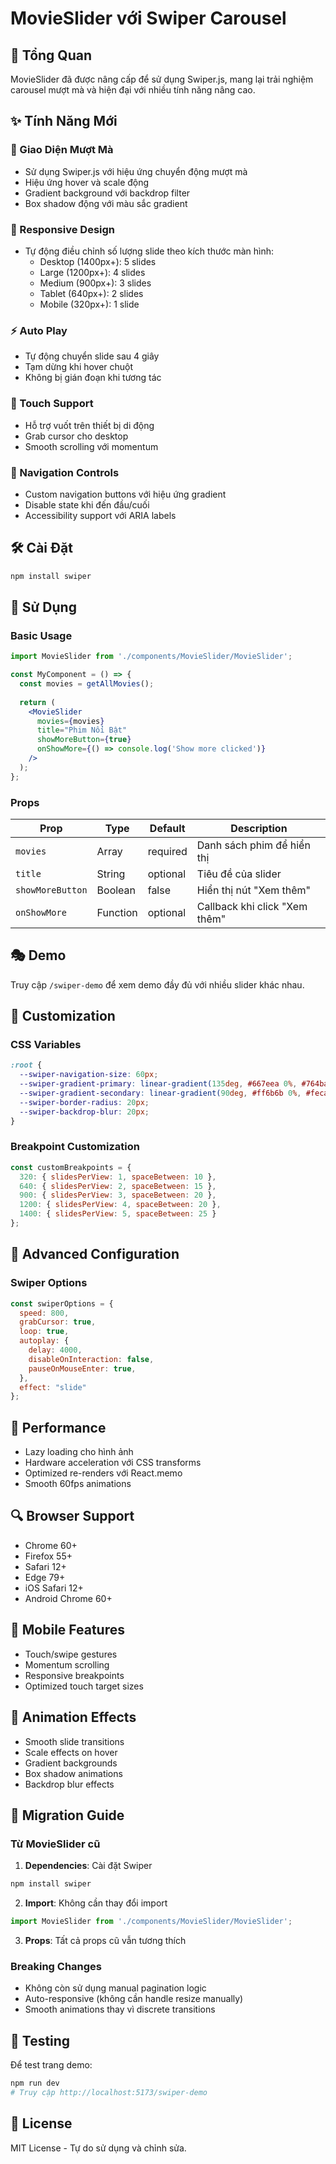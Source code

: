 # MovieSlider với Swiper Carousel

## 🚀 Tổng Quan

MovieSlider đã được nâng cấp để sử dụng Swiper.js, mang lại trải nghiệm carousel mượt mà và hiện đại với nhiều tính năng nâng cao.

## ✨ Tính Năng Mới

### 🎨 Giao Diện Mượt Mà
- Sử dụng Swiper.js với hiệu ứng chuyển động mượt mà
- Hiệu ứng hover và scale động
- Gradient background với backdrop filter
- Box shadow động với màu sắc gradient

### 📱 Responsive Design
- Tự động điều chỉnh số lượng slide theo kích thước màn hình:
  - Desktop (1400px+): 5 slides
  - Large (1200px+): 4 slides  
  - Medium (900px+): 3 slides
  - Tablet (640px+): 2 slides
  - Mobile (320px+): 1 slide

### ⚡ Auto Play
- Tự động chuyển slide sau 4 giây
- Tạm dừng khi hover chuột
- Không bị gián đoạn khi tương tác

### 🎯 Touch Support
- Hỗ trợ vuốt trên thiết bị di động
- Grab cursor cho desktop
- Smooth scrolling với momentum

### 🔧 Navigation Controls
- Custom navigation buttons với hiệu ứng gradient
- Disable state khi đến đầu/cuối
- Accessibility support với ARIA labels

## 🛠️ Cài Đặt

```bash
npm install swiper
```

## 📖 Sử Dụng

### Basic Usage

```jsx
import MovieSlider from './components/MovieSlider/MovieSlider';

const MyComponent = () => {
  const movies = getAllMovies();
  
  return (
    <MovieSlider 
      movies={movies} 
      title="Phim Nổi Bật" 
      showMoreButton={true}
      onShowMore={() => console.log('Show more clicked')}
    />
  );
};
```

### Props

| Prop | Type | Default | Description |
|------|------|---------|-------------|
| `movies` | Array | required | Danh sách phim để hiển thị |
| `title` | String | optional | Tiêu đề của slider |
| `showMoreButton` | Boolean | false | Hiển thị nút "Xem thêm" |
| `onShowMore` | Function | optional | Callback khi click "Xem thêm" |

## 🎭 Demo

Truy cập `/swiper-demo` để xem demo đầy đủ với nhiều slider khác nhau.

## 🎨 Customization

### CSS Variables

```css
:root {
  --swiper-navigation-size: 60px;
  --swiper-gradient-primary: linear-gradient(135deg, #667eea 0%, #764ba2 100%);
  --swiper-gradient-secondary: linear-gradient(90deg, #ff6b6b 0%, #feca57 100%);
  --swiper-border-radius: 20px;
  --swiper-backdrop-blur: 20px;
}
```

### Breakpoint Customization

```jsx
const customBreakpoints = {
  320: { slidesPerView: 1, spaceBetween: 10 },
  640: { slidesPerView: 2, spaceBetween: 15 },
  900: { slidesPerView: 3, spaceBetween: 20 },
  1200: { slidesPerView: 4, spaceBetween: 20 },
  1400: { slidesPerView: 5, spaceBetween: 25 }
};
```

## 🔧 Advanced Configuration

### Swiper Options

```jsx
const swiperOptions = {
  speed: 800,
  grabCursor: true,
  loop: true,
  autoplay: {
    delay: 4000,
    disableOnInteraction: false,
    pauseOnMouseEnter: true,
  },
  effect: "slide"
};
```

## 🎯 Performance

- Lazy loading cho hình ảnh
- Hardware acceleration với CSS transforms
- Optimized re-renders với React.memo
- Smooth 60fps animations

## 🔍 Browser Support

- Chrome 60+
- Firefox 55+
- Safari 12+
- Edge 79+
- iOS Safari 12+
- Android Chrome 60+

## 📱 Mobile Features

- Touch/swipe gestures
- Momentum scrolling
- Responsive breakpoints
- Optimized touch target sizes

## 🎪 Animation Effects

- Smooth slide transitions
- Scale effects on hover
- Gradient backgrounds
- Box shadow animations
- Backdrop blur effects

## 🚀 Migration Guide

### Từ MovieSlider cũ

1. **Dependencies**: Cài đặt Swiper
```bash
npm install swiper
```

2. **Import**: Không cần thay đổi import
```jsx
import MovieSlider from './components/MovieSlider/MovieSlider';
```

3. **Props**: Tất cả props cũ vẫn tương thích

### Breaking Changes
- Không còn sử dụng manual pagination logic
- Auto-responsive (không cần handle resize manually)
- Smooth animations thay vì discrete transitions

## 🔬 Testing

Để test trang demo:
```bash
npm run dev
# Truy cập http://localhost:5173/swiper-demo
```

## 📄 License

MIT License - Tự do sử dụng và chỉnh sửa.
